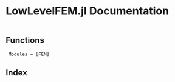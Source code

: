 # LowLevelFEM.jl Documentation

```@contents
```

## Functions

```@autodocs
 Modules = [FEM]
```

## Index

```@index
```
